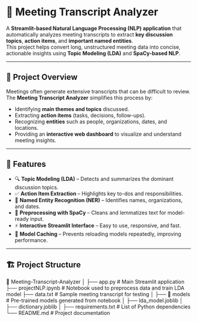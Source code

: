 # 🧠 Meeting Transcript Analyzer

A **Streamlit-based Natural Language Processing (NLP) application** that automatically analyzes meeting transcripts to extract **key discussion topics**, **action items**, and **important named entities**.  
This project helps convert long, unstructured meeting data into concise, actionable insights using **Topic Modeling (LDA)** and **SpaCy-based NLP**.

---

## 🚀 Project Overview

Meetings often generate extensive transcripts that can be difficult to review.  
The **Meeting Transcript Analyzer** simplifies this process by:
- Identifying **main themes and topics** discussed.
- Extracting **action items** (tasks, decisions, follow-ups).
- Recognizing **entities** such as people, organizations, dates, and locations.
- Providing an **interactive web dashboard** to visualize and understand meeting insights.

---

## 🎯 Features

- 🔍 **Topic Modeling (LDA)** – Detects and summarizes the dominant discussion topics.  
- ✅ **Action Item Extraction** – Highlights key to-dos and responsibilities.  
- 🧾 **Named Entity Recognition (NER)** – Identifies names, organizations, and dates.  
- 🧠 **Preprocessing with SpaCy** – Cleans and lemmatizes text for model-ready input.  
- ⚡ **Interactive Streamlit Interface** – Easy to use, responsive, and fast.  
- 💾 **Model Caching** – Prevents reloading models repeatedly, improving performance.

---

## 🏗️ Project Structure

📂 Meeting-Transcript-Analyzer
│
├── app.py # Main Streamlit application
├── projectNLP.ipynb # Notebook used to preprocess data and train LDA model
├── data.txt # Sample meeting transcript for testing
│
├── 📂 models # Pre-trained models generated from notebook
│ ├── lda_model.joblib
│ ├── dictionary.joblib
│
├── requirements.txt # List of Python dependencies
└── README.md # Project documentation
